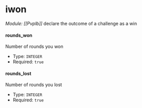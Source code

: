 # iwon
*Module: [[Pvplb]]*
declare the outcome of a challenge as a win
#### rounds_won
Number of rounds you won
- Type: `INTEGER`
- Required: `true`
#### rounds_lost
Number of rounds you lost
- Type: `INTEGER`
- Required: `true`